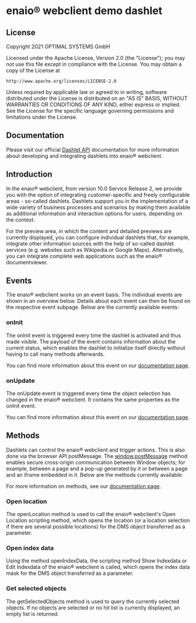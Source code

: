 # enaio® webclient demo dashlet

## License

Copyright 2021 OPTIMAL SYSTEMS GmbH

Licensed under the Apache License, Version 2.0 (the "License"); you may not use this file except in compliance with the License. You may obtain a copy of the License at

```
http://www.apache.org/licenses/LICENSE-2.0
```

Unless required by applicable law or agreed to in writing, software distributed under the License is distributed on an "AS IS" BASIS, WITHOUT WARRANTIES OR CONDITIONS OF ANY KIND, either express or implied. See the License for the specific language governing permissions and limitations under the License.

## Documentation

Please visit our official [Dashlet API](https://help.optimal-systems.com/enaio_develop/display/WEB/5.+Dashlet+API) documentation for more information about developing and integrating dashlets into enaio® webclient.

## Introduction

In the enaio® webclient, from version 10.0 Service Release 2, we provide you with the option of integrating customer-specific and freely configurable areas - so-called dashlets. Dashlets support you in the implementation of a wide variety of business processes and scenarios by making them available as additional information and interaction options for users, depending on the context.

For the preview area, in which the content and detailed previews are currently displayed, you can configure individual dashlets that, for example, integrate other information sources with the help of so-called dashlet services (e.g. websites such as Wikipedia or Google Maps). Alternatively, you can integrate complete web applications such as the enaio® documentviewer.

## Events

The enaio® webclient works on an event basis. The individual events are shown in an overview below. Details about each event can then be found on the respective event subpage. Below are the currently available events:

### onInit

The onInit event is triggered every time the dashlet is activated and thus made visible. The payload of the event contains information about the current status, which enables the dashlet to initialize itself directly without having to call many methods afterwards.

You can find more information about this event on our [documentation page](https://help.optimal-systems.com/enaio_develop/display/WEB/onInit).

### onUpdate

The onUpdate event is triggered every time the object selection has changed in the enaio® webclient. It contains the same properties as the onInit event.

You can find more information about this event on our [documentation page](https://help.optimal-systems.com/enaio_develop/display/WEB/onUpdate).

## Methods

Dashlets can control the enaio® webclient and trigger actions. This is also done via the browser API postMessage. The [window.postMessage](https://developer.mozilla.org/en-US/docs/Web/API/Window/postMessage) method enables secure cross-origin communication between Window objects; for example, between a page and a pop-up generated by it or between a page and an iframe embedded in it. Below are the methods currently available:

For more information on methods, see our [documentation page](https://help.optimal-systems.com/enaio_develop/display/WEB/5.4+Dashlet-Methoden).

### Open location

The openLocation method is used to call the enaio® webclient's Open Location scripting method, which opens the location (or a location selection if there are several possible locations) for the DMS object transferred as a parameter.

### Open index data

Using the method openIndexData, the scripting method Show Indexdata or Edit Indexdata of the enaio® webclient is called, which opens the index data mask for the DMS object transferred as a parameter.

### Get selected objects

The getSelectedObjects method is used to query the currently selected objects. If no objects are selected or no hit list is currently displayed, an empty list is returned.
